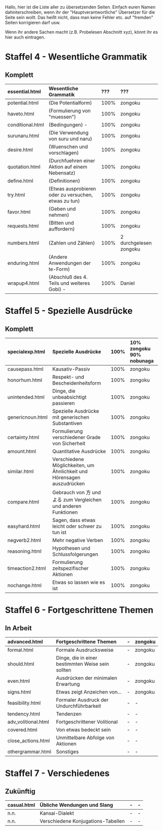 Hallo, hier ist die Liste aller zu übersetzenden Seiten.
Einfach euren Namen dahinterschreiben, wenn ihr der "Hauptverantwortliche"
Übersetzer für die Seite sein wollt. Das heißt nicht, dass man keine Fehler
etc. auf "fremden" Seiten korrigieren darf usw.

Wenn ihr andere Sachen macht (z.B. Probelesen Abschnitt xyz), könnt ihr es hier auch eintragen.

# Staffel 4 - Wesentliche Grammatik #

## Komplett ##

| essential.html | Wesentliche Grammatik | ??? | ??? |
|:---------------|:----------------------|:----|:----|
| potential.html |  (Die Potentialform) | 100% |  zongoku |
| haveto.html |  (Formulierung von "muessen") | 100% |  zongoku |
| conditional.html |  (Bedingungen) - | 100% |  zongoku |
| surunaru.html |  (Die Verwendung von suru und naru) | 100% |  zongoku |
| desire.html |  (Wuenschen und vorschlagen) | 100% |  zongoku |
| quotation.html |  (Durchfuehren einer Aktion auf einem Nebensatz) | 100% |  zongoku |
| define.html |  (Definitionen) | 100% |  zongoku |
| try.html |  (Etwas ausprobieren oder zu versuchen, etwas zu tun) | 100% |  zongoku |
| favor.html |  (Geben und nehmen) | 100% |  zongoku |
| requests.html |  (Bitten und auffordern) | 100% |  zongoku |
| numbers.html |  (Zahlen und Zählen) | 100% |  2 durchgelesen zongoku |
| enduring.html |  (Andere Anwendungen der te-Form) | 100% |  zongoku |
| wrapup4.html |  (Abschluß des 4. Teils und weiteres Gobi) - | 100% |  Daniel |

# Staffel 5 - Spezielle Ausdrücke #

## Komplett ##

| specialexp.html | Spezielle Ausdrücke | 100% | 10% zongoku 90% nobunaga |
|:----------------|:---------------------|:-----|:-------------------------|
| causepass.html | Kausativ-Passiv | 100% |  zongoku |
| honorhum.html | Respekt- und Bescheidenheitsform  | 100% |  zongoku |
| unintended.html | Dinge, die unbeabsichtigt passieren　 | 100% |  zongoku |
| genericnoun.html | Spezielle Ausdrücke mit generischen Substantiven  | 100% |  zongoku |
| certainty.html | Formulierung verschiedener Grade von Sicherheit　 | 100% |  zongoku |
| amount.html | Quantitative Ausdrücke　 | 100% |  zongoku |
| similar.html | Verschiedene Möglichkeiten, um Ähnlichkeit und Hörensagen auszudrücken　 | 100% |  zongoku |
| compare.html | Gebrauch von 方 und よる zum Vergleichen und anderen Funktionen　| 100% |  zongoku |
| easyhard.html | Sagen, dass etwas leicht oder schwer zu tun ist　 | 100% |  zongoku |
| negverb2.html | Mehr negative Verben　 | 100% |  zongoku |
| reasoning.html | Hypothesen und Schlussfolgerungen  | 100% |  zongoku |
| timeaction2.html | Formulierung zeitspezifischer Aktionen  | 100% |  zongoku |
| nochange.html | Etwas so lassen wie es ist | 100% |  zongoku |

# Staffel 6 - Fortgeschrittene Themen #

## In Arbeit ##

| advanced.html | Fortgeschrittene Themen | - | zongoku |
|:--------------|:------------------------|:--|:--------|
| formal.html | Formale Ausdrucksweise | - |zongoku |
| should.html |Dinge, die in einer bestimmten Weise sein sollten | - |zongoku |
| even.html | Ausdrücken der minimalen Erwartung | - |zongoku |
| signs.html | Etwas zeigt Anzeichen von... | - |zongoku |
|feasibility.html | Formaler Ausdruck der Undurchführbarkeit  | - | -|
|tendency.html | Tendenzen  | - | -|
|adv\_volitional.html | Fortgeschrittener Volitional  | - | -|
|covered.html | Von etwas bedeckt sein  | - | -|
|close\_actions.html | Unmittelbare Abfolge von Aktionen  | - | -|
|othergrammar.html | Sonstiges  | - | -|

# Staffel 7 - Verschiedenes #

## Zukünftig ##

| casual.html | Übliche Wendungen und Slang | - | - |
|:------------|:-----------------------------|:--|:--|
| n.n. |  Kansai-Dialekt  | - | - |
| n.n. | Verschiedene Konjugations-Tabellen | - | - |


